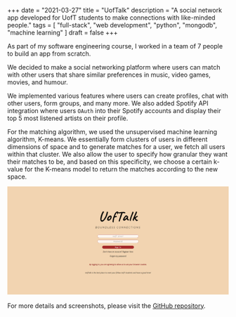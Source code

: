 +++
date = "2021-03-27"
title = "UofTalk"
description = "A social network app developed for UofT students to make connections with like-minded people."
tags = [
    "full-stack",
    "web development",
    "python",
    "mongodb",
    "machine learning"
]
draft = false
+++

As part of my software engineering course, I worked in a team of 7 people to build an app from scratch.

We decided to make a social networking platform where users can match with other users that share similar preferences in music, video games, movies, and humour.

We implemented various features where users can create profiles, chat with other users, form groups, and many more. We also added Spotify API integration where users `OAuth` into their Spotify accounts and display their top 5 most listened artists on their profile.

For the matching algorithm, we used the unsupervised machine learning algorithm, K-means. We essentially form clusters of users in different dimensions of space and to generate matches for a user, we fetch all users within that cluster. We also allow the user to specify how granular they want their matches to be, and based on this specificity, we choose a certain k-value for the K-means model to return the matches according to the new space.

<div style="text-align: center">
  <img  src="/images/projects/uoftalk/uoftalk_login.png" alt="UofTalk login page"/>
</div>

For more details and screenshots, please visit the [GitHub repository](https://github.com/manuboojuk/MAYPASS-UofTalk).